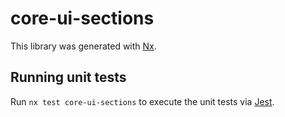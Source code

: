 # core-ui-sections

This library was generated with [Nx](https://nx.dev).

## Running unit tests

Run `nx test core-ui-sections` to execute the unit tests via [Jest](https://jestjs.io).
